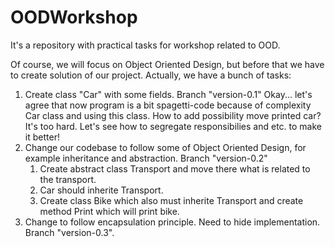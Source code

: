 # OODWorkshop
It's a repository with practical tasks for workshop related to OOD.

Of course, we will focus on Object Oriented Design, but before that we have to create solution of our project. Actually, we have a bunch of tasks:

1. Create class "Car" with some fields. Branch "version-0.1"
Okay... let's agree that now program is a bit spagetti-code because of complexity Car class and using this class. How to add possibility move printed car? It's too hard. Let's see how to segregate responsibilies and etc. to make it better!
2. Change our codebase to follow some of Object Oriented Design, for example inheritance and abstraction. Branch "version-0.2"
    1) Create abstract class Transport and move there what is related to the transport.
    2) Car should inherite Transport.
    3) Create class Bike which also must inherite Transport and create method Print which will print bike.
3. Change to follow encapsulation principle. Need to hide implementation. Branch "version-0.3".
